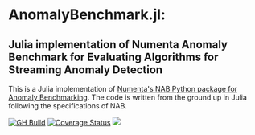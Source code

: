 # AnomalyBenchmark.jl:
## Julia implementation of Numenta Anomaly Benchmark for Evaluating Algorithms for Streaming Anomaly Detection

This is a Julia implementation of [Numenta's NAB Python package for Anomaly Benchmarking](https://github.com/numenta/NAB).
The code is written from the ground up in Julia following the specifications of NAB.


[![GH Build](https://github.com/akamai/AnomalyBenchmark.jl/workflows/CI/badge.svg)](https://github.com/akamai/AnomalyBenchmark.jl/actions/workflows/CI.yml?query=branch%3Amain)
[![Coverage Status](https://coveralls.io/repos/github/akamai/AnomalyBenchmark.jl/badge.svg?branch=main)](https://coveralls.io/github/akamai/AnomalyBenchmark.jl?branch=main)
[![](https://img.shields.io/badge/docs-dev-blue.svg)](https://akamai.github.io/AnomalyBenchmark.jl/)
